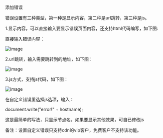 添加错误

错误设置有三种类型，第一种是显示内容，第二种是url跳转，第三种是js。

1.显示内容，可以直接输入要显示错误页面内容，还支持html代码编写，如下图:

直接输入错误内容：

![image](https://user-images.githubusercontent.com/90588289/133720818-bde88b8c-63fc-4ae5-aabb-054ffc81532f.png)

2.url跳转，输入需要跳转到的地址，如下图：

![image](https://user-images.githubusercontent.com/90588289/133720831-fcd14f17-2ecd-44fe-8216-10049c0d3d92.png)

3.js方式，支持js代码，如下图：

![image](https://user-images.githubusercontent.com/90588289/133720840-2b3fca13-0734-499a-b497-be56535d55a7.png)

在自定义错误里选择js选项，输入：

document.write("error!" + hostname);

这是最简单的写法，只显示节点名，如果要显示其他效果，可自已修改js

备注：设置自定义错误只支持cdn的vip客户，免费客户不支持该功能。
